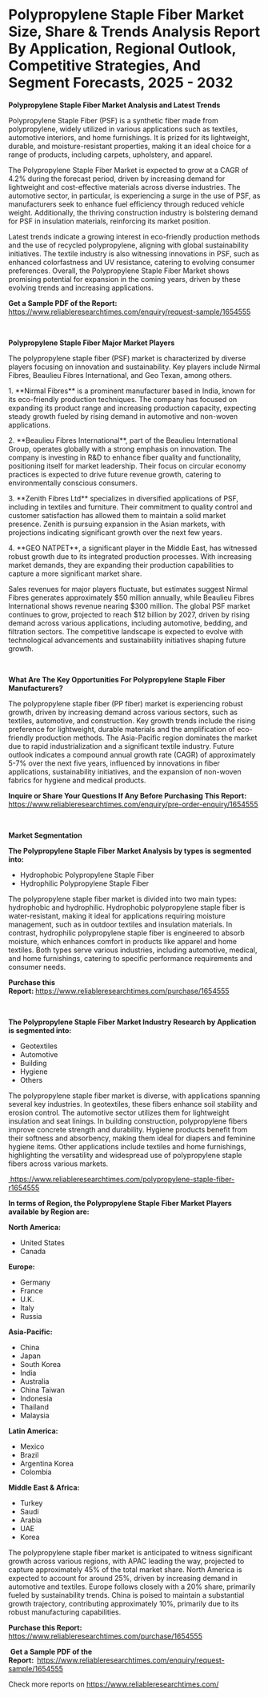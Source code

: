 <p><h1>Polypropylene Staple Fiber Market Size, Share & Trends Analysis Report By Application, Regional Outlook, Competitive Strategies, And Segment Forecasts, 2025 - 2032</h1></p><p><strong>Polypropylene Staple Fiber Market Analysis and Latest Trends</strong></p>
<p><p>Polypropylene Staple Fiber (PSF) is a synthetic fiber made from polypropylene, widely utilized in various applications such as textiles, automotive interiors, and home furnishings. It is prized for its lightweight, durable, and moisture-resistant properties, making it an ideal choice for a range of products, including carpets, upholstery, and apparel.</p><p>The Polypropylene Staple Fiber Market is expected to grow at a CAGR of 4.2% during the forecast period, driven by increasing demand for lightweight and cost-effective materials across diverse industries. The automotive sector, in particular, is experiencing a surge in the use of PSF, as manufacturers seek to enhance fuel efficiency through reduced vehicle weight. Additionally, the thriving construction industry is bolstering demand for PSF in insulation materials, reinforcing its market position.</p><p>Latest trends indicate a growing interest in eco-friendly production methods and the use of recycled polypropylene, aligning with global sustainability initiatives. The textile industry is also witnessing innovations in PSF, such as enhanced colorfastness and UV resistance, catering to evolving consumer preferences. Overall, the Polypropylene Staple Fiber Market shows promising potential for expansion in the coming years, driven by these evolving trends and increasing applications.</p></p>
<p><strong>Get a Sample PDF of the Report:&nbsp;</strong> <a href="https://www.reliableresearchtimes.com/enquiry/request-sample/1654555?utm_campaign=2110&utm_medium=2&utm_source=Github&utm_content=ia&utm_term=31012025&utm_id=polypropylene-staple-fiber">https://www.reliableresearchtimes.com/enquiry/request-sample/1654555</a></p>
<p>&nbsp;</p>
<p><strong>Polypropylene Staple Fiber Major Market Players</strong></p>
<p><p>The polypropylene staple fiber (PSF) market is characterized by diverse players focusing on innovation and sustainability. Key players include Nirmal Fibres, Beaulieu Fibres International, and Geo Texan, among others.</p><p>1. **Nirmal Fibres** is a prominent manufacturer based in India, known for its eco-friendly production techniques. The company has focused on expanding its product range and increasing production capacity, expecting steady growth fueled by rising demand in automotive and non-woven applications. </p><p>2. **Beaulieu Fibres International**, part of the Beaulieu International Group, operates globally with a strong emphasis on innovation. The company is investing in R&D to enhance fiber quality and functionality, positioning itself for market leadership. Their focus on circular economy practices is expected to drive future revenue growth, catering to environmentally conscious consumers.</p><p>3. **Zenith Fibres Ltd** specializes in diversified applications of PSF, including in textiles and furniture. Their commitment to quality control and customer satisfaction has allowed them to maintain a solid market presence. Zenith is pursuing expansion in the Asian markets, with projections indicating significant growth over the next few years.</p><p>4. **GEO NATPET**, a significant player in the Middle East, has witnessed robust growth due to its integrated production processes. With increasing market demands, they are expanding their production capabilities to capture a more significant market share.</p><p>Sales revenues for major players fluctuate, but estimates suggest Nirmal Fibres generates approximately $50 million annually, while Beaulieu Fibres International shows revenue nearing $300 million. The global PSF market continues to grow, projected to reach $12 billion by 2027, driven by rising demand across various applications, including automotive, bedding, and filtration sectors. The competitive landscape is expected to evolve with technological advancements and sustainability initiatives shaping future growth.</p></p>
<p>&nbsp;</p>
<p><strong>What Are The Key Opportunities For Polypropylene Staple Fiber Manufacturers?</strong></p>
<p><p>The polypropylene staple fiber (PP fiber) market is experiencing robust growth, driven by increasing demand across various sectors, such as textiles, automotive, and construction. Key growth trends include the rising preference for lightweight, durable materials and the amplification of eco-friendly production methods. The Asia-Pacific region dominates the market due to rapid industrialization and a significant textile industry. Future outlook indicates a compound annual growth rate (CAGR) of approximately 5-7% over the next five years, influenced by innovations in fiber applications, sustainability initiatives, and the expansion of non-woven fabrics for hygiene and medical products.</p></p>
<p><strong>Inquire or Share Your Questions If Any Before Purchasing This Report:</strong> <a href="https://www.reliableresearchtimes.com/enquiry/pre-order-enquiry/1654555?utm_campaign=2110&utm_medium=2&utm_source=Github&utm_content=ia&utm_term=31012025&utm_id=polypropylene-staple-fiber">https://www.reliableresearchtimes.com/enquiry/pre-order-enquiry/1654555</a></p>
<p>&nbsp;</p>
<p><strong>Market Segmentation</strong></p>
<p><strong>The Polypropylene Staple Fiber Market Analysis by types is segmented into:</strong></p>
<p><ul><li>Hydrophobic Polypropylene Staple Fiber</li><li>Hydrophilic Polypropylene Staple Fiber</li></ul></p>
<p><p>The polypropylene staple fiber market is divided into two main types: hydrophobic and hydrophilic. Hydrophobic polypropylene staple fiber is water-resistant, making it ideal for applications requiring moisture management, such as in outdoor textiles and insulation materials. In contrast, hydrophilic polypropylene staple fiber is engineered to absorb moisture, which enhances comfort in products like apparel and home textiles. Both types serve various industries, including automotive, medical, and home furnishings, catering to specific performance requirements and consumer needs.</p></p>
<p><strong>Purchase this Report:&nbsp;</strong><a href="https://www.reliableresearchtimes.com/purchase/1654555?utm_campaign=2110&utm_medium=2&utm_source=Github&utm_content=ia&utm_term=31012025&utm_id=polypropylene-staple-fiber">https://www.reliableresearchtimes.com/purchase/1654555</a></p>
<p>&nbsp;</p>
<p><strong>The Polypropylene Staple Fiber Market Industry Research by Application is segmented into:</strong></p>
<p><ul><li>Geotextiles</li><li>Automotive</li><li>Building</li><li>Hygiene</li><li>Others</li></ul></p>
<p><p>The polypropylene staple fiber market is diverse, with applications spanning several key industries. In geotextiles, these fibers enhance soil stability and erosion control. The automotive sector utilizes them for lightweight insulation and seat linings. In building construction, polypropylene fibers improve concrete strength and durability. Hygiene products benefit from their softness and absorbency, making them ideal for diapers and feminine hygiene items. Other applications include textiles and home furnishings, highlighting the versatility and widespread use of polypropylene staple fibers across various markets.</p></p>
<p><a href="https://www.reliableresearchtimes.com/polypropylene-staple-fiber-r1654555?utm_campaign=2110&utm_medium=2&utm_source=Github&utm_content=ia&utm_term=31012025&utm_id=polypropylene-staple-fiber">&nbsp;https://www.reliableresearchtimes.com/polypropylene-staple-fiber-r1654555</a></p>
<p><strong>In terms of Region, the Polypropylene Staple Fiber Market Players available by Region are:</strong></p>
<p>
    <p> <strong> North America: </strong>
        <ul>
            <li>United States</li>
            <li>Canada</li>
        </ul>
        </p> 
    <p> <strong> Europe: </strong>
        <ul>
            <li>Germany</li>
            <li>France</li>
            <li>U.K.</li>
            <li>Italy</li>
            <li>Russia</li>
        </ul>
        </p> 
    <p> <strong> Asia-Pacific: </strong>
        <ul>
            <li>China</li>
            <li>Japan</li>
            <li>South Korea</li>
            <li>India</li>
            <li>Australia</li>
            <li>China Taiwan</li>
            <li>Indonesia</li>
            <li>Thailand</li>
            <li>Malaysia</li>
        </ul>
        </p> 
    <p> <strong> Latin America: </strong>
        <ul>
            <li>Mexico</li>
            <li>Brazil</li>
            <li>Argentina Korea</li>
            <li>Colombia</li>
        </ul>
        </p> 
    <p> <strong> Middle East & Africa: </strong>
        <ul>
            <li>Turkey</li>
            <li>Saudi</li>
            <li>Arabia</li>
            <li>UAE</li>
            <li>Korea</li>
        </ul>
    </p>
    </p>
<p><p>The polypropylene staple fiber market is anticipated to witness significant growth across various regions, with APAC leading the way, projected to capture approximately 45% of the total market share. North America is expected to account for around 25%, driven by increasing demand in automotive and textiles. Europe follows closely with a 20% share, primarily fueled by sustainability trends. China is poised to maintain a substantial growth trajectory, contributing approximately 10%, primarily due to its robust manufacturing capabilities.</p></p>
<p><strong>Purchase this Report: </strong><a href="https://www.reliableresearchtimes.com/purchase/1654555?utm_campaign=2110&utm_medium=2&utm_source=Github&utm_content=ia&utm_term=31012025&utm_id=polypropylene-staple-fiber">https://www.reliableresearchtimes.com/purchase/1654555</a></p>
<p>&nbsp;<strong>Get a Sample PDF of the Report:&nbsp;&nbsp;</strong><a href="https://www.reliableresearchtimes.com/enquiry/request-sample/1654555?utm_campaign=2110&utm_medium=2&utm_source=Github&utm_content=ia&utm_term=31012025&utm_id=polypropylene-staple-fiber">https://www.reliableresearchtimes.com/enquiry/request-sample/1654555</a></p>
<p><strong></strong></p>
<p>Check more reports on <a href="https://www.reliableresearchtimes.com/?utm_campaign=2110&utm_medium=2&utm_source=Github&utm_content=ia&utm_term=31012025&utm_id=polypropylene-staple-fiber">https://www.reliableresearchtimes.com/</a></p>